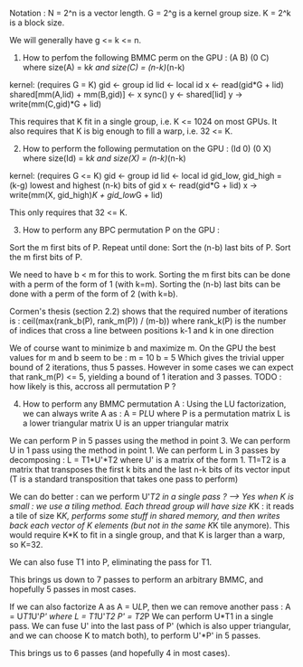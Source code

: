 Notation : N = 2^n is a vector length.
           G = 2^g is a kernel group size.
           K = 2^k is a block size.

We will generally have g <= k <= n.

1. How to perfom the following BMMC perm on the GPU :
  (A B)
  (0 C) where size(A) = k*k and size(C) = (n-k)*(n-k)
      
kernel: (requires G = K)
  gid <- group id
  lid <- local id
  x <- read(gid*G + lid)
  shared[mm(A,lid) + mm(B,gid)] <- x
  sync()
  y <- shared[lid]
  y -> write(mm(C,gid)*G + lid)

This requires that K fit in a single group, i.e. K <= 1024 on most GPUs.
It also requires that K is big enough to fill a warp, i.e. 32 <= K.

2. How to perform the following permutation on the GPU :
  (Id 0)
  (0  X) where size(Id) = k*k and size(X) = (n-k)*(n-k)

kernel: (requires G <= K)
  gid <- group id
  lid <- local id
  gid_low, gid_high = (k-g) lowest and highest (n-k) bits of gid
  x <- read(gid*G + lid)
  x -> write(mm(X, gid_high)*K + gid_low*G + lid)

This only requires that 32 <= K.

3. How to perform any BPC permutation P on the GPU :

Sort the m first bits of P.
Repeat until done:
  Sort the (n-b) last bits of P.
  Sort the m first bits of P.

We need to have b < m for this to work.
Sorting the m first bits can be done with a perm of the form of 1 (with k=m).
Sorting the (n-b) last bits can be done with a perm of the form of 2 (with k=b).

Cormen's thesis (section 2.2) shows that the required number of iterations is :
  ceil(max(rank_b(P), rank_m(P)) / (m-b))
    where rank_k(P) is the number of indices that cross a line between positions k-1 and k in one direction

We of course want to minimize b and maximize m. On the GPU the best values for m and b seem to be :
  m = 10
  b = 5
Which gives the trivial upper bound of 2 iterations, thus 5 passes.
However in some cases we can expect that rank_m(P) <= 5, yielding a bound of 1 iteration and 3 passes. TODO : how likely is this, accross all permutation P ?

4. How to perform any BMMC permutation A :
Using the LU factorization, we can always write A as :
  A = P*L*U
    where P is a permutation matrix
          L is a lower triangular matrix
          U is an upper triangular matrix

We can perform P in 5 passes using the method in point 3.
We can perform U in 1 pass using the method in point 1.
We can perform L in 3 passes by decomposing :
  L = T1*U'*T2
    where U' is a matrix of the form 1.
          T1=T2 is a matrix that transposes the first k bits and the last n-k bits of its vector input (T is a standard transposition that takes one pass to perform)

We can do better : can we perform U'*T2 in a single pass ?
--> Yes when K is small : we use a tiling method. Each thread group will have size K*K : it reads a tile of size K*K, performs some stuff in shared memory, and then writes back each vector of K elements (but not in the same K*K tile anymore). This would require K*K to fit in a single group, and that K is larger than a warp, so K=32.

We can also fuse T1 into P, eliminating the pass for T1.

This brings us down to 7 passes to perform an arbitrary BMMC, and hopefully 5 passes in most cases.

If we can also factorize A as A = U*L*P, then we can remove another pass :
  A = U*T1*U'*P'
    where L = T1*U'*T2
          P' = T2*P
We can perform U*T1 in a single pass.
We can fuse U' into the last pass of P' (which is also upper triangular, and we can choose K to match both), to perform U'*P' in 5 passes.

This brings us to 6 passes (and hopefully 4 in most cases).